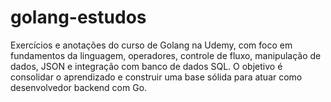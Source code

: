 # golang-estudos
Exercícios e anotações do curso de Golang na Udemy, com foco em fundamentos da linguagem, operadores, controle de fluxo, manipulação de dados, JSON e integração com banco de dados SQL.  O objetivo é consolidar o aprendizado e construir uma base sólida para atuar como desenvolvedor backend com Go.
